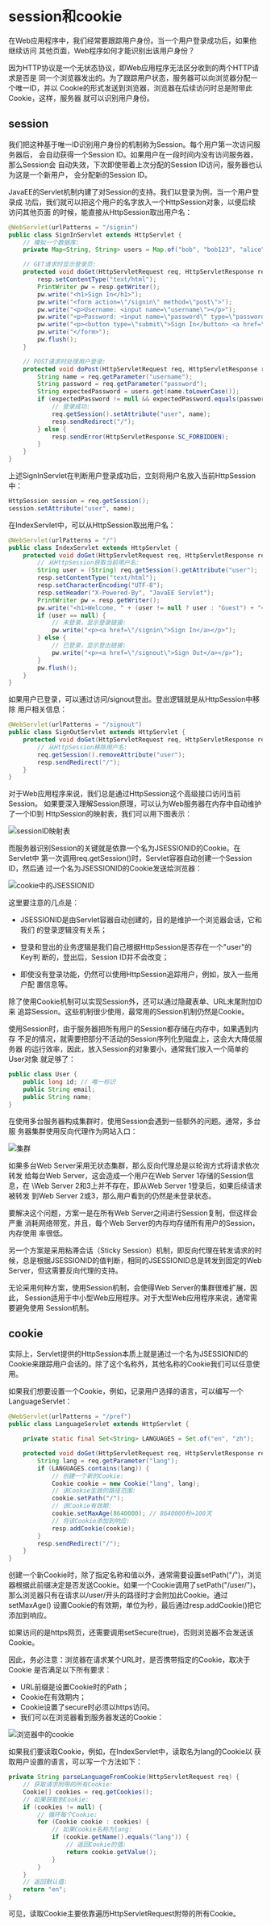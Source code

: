 # session和cookie

在Web应用程序中，我们经常要跟踪用户身份。当一个用户登录成功后，如果他继续访问
其他页面，Web程序如何才能识别出该用户身份？

因为HTTP协议是一个无状态协议，即Web应用程序无法区分收到的两个HTTP请求是否是
同一个浏览器发出的。为了跟踪用户状态，服务器可以向浏览器分配一个唯一ID，并以
Cookie的形式发送到浏览器，浏览器在后续访问时总是附带此Cookie，这样，服务器
就可以识别用户身份。

## session

我们把这种基于唯一ID识别用户身份的机制称为Session。每个用户第一次访问服务器后，
会自动获得一个Session ID。如果用户在一段时间内没有访问服务器，那么Session会
自动失效，下次即使带着上次分配的Session ID访问，服务器也认为这是一个新用户，
会分配新的Session ID。

JavaEE的Servlet机制内建了对Session的支持。我们以登录为例，当一个用户登录成
功后，我们就可以把这个用户的名字放入一个HttpSession对象，以便后续访问其他页面
的时候，能直接从HttpSession取出用户名：

```java
@WebServlet(urlPatterns = "/signin")
public class SignInServlet extends HttpServlet {
    // 模拟一个数据库:
    private Map<String, String> users = Map.of("bob", "bob123", "alice", "alice123", "tom", "tomcat");

    // GET请求时显示登录页:
    protected void doGet(HttpServletRequest req, HttpServletResponse resp) throws ServletException, IOException {
        resp.setContentType("text/html");
        PrintWriter pw = resp.getWriter();
        pw.write("<h1>Sign In</h1>");
        pw.write("<form action=\"/signin\" method=\"post\">");
        pw.write("<p>Username: <input name=\"username\"></p>");
        pw.write("<p>Password: <input name=\"password\" type=\"password\"></p>");
        pw.write("<p><button type=\"submit\">Sign In</button> <a href=\"/\">Cancel</a></p>");
        pw.write("</form>");
        pw.flush();
    }

    // POST请求时处理用户登录:
    protected void doPost(HttpServletRequest req, HttpServletResponse resp) throws ServletException, IOException {
        String name = req.getParameter("username");
        String password = req.getParameter("password");
        String expectedPassword = users.get(name.toLowerCase());
        if (expectedPassword != null && expectedPassword.equals(password)) {
            // 登录成功:
            req.getSession().setAttribute("user", name);
            resp.sendRedirect("/");
        } else {
            resp.sendError(HttpServletResponse.SC_FORBIDDEN);
        }
    }
}
```

上述SignInServlet在判断用户登录成功后，立刻将用户名放入当前HttpSession中：

```java
HttpSession session = req.getSession();
session.setAttribute("user", name);
```

在IndexServlet中，可以从HttpSession取出用户名：

```java
@WebServlet(urlPatterns = "/")
public class IndexServlet extends HttpServlet {
    protected void doGet(HttpServletRequest req, HttpServletResponse resp) throws ServletException, IOException {
        // 从HttpSession获取当前用户名:
        String user = (String) req.getSession().getAttribute("user");
        resp.setContentType("text/html");
        resp.setCharacterEncoding("UTF-8");
        resp.setHeader("X-Powered-By", "JavaEE Servlet");
        PrintWriter pw = resp.getWriter();
        pw.write("<h1>Welcome, " + (user != null ? user : "Guest") + "</h1>");
        if (user == null) {
            // 未登录，显示登录链接:
            pw.write("<p><a href=\"/signin\">Sign In</a></p>");
        } else {
            // 已登录，显示登出链接:
            pw.write("<p><a href=\"/signout\">Sign Out</a></p>");
        }
        pw.flush();
    }
}
```

如果用户已登录，可以通过访问/signout登出。登出逻辑就是从HttpSession中移除
用户相关信息：

```java
@WebServlet(urlPatterns = "/signout")
public class SignOutServlet extends HttpServlet {
    protected void doGet(HttpServletRequest req, HttpServletResponse resp) throws ServletException, IOException {
        // 从HttpSession移除用户名:
        req.getSession().removeAttribute("user");
        resp.sendRedirect("/");
    }
}
```

对于Web应用程序来说，我们总是通过HttpSession这个高级接口访问当前Session。
如果要深入理解Session原理，可以认为Web服务器在内存中自动维护了一个ID到
HttpSession的映射表，我们可以用下图表示：

![sessionID映射表](../img/sessionID映射表.jpg)

而服务器识别Session的关键就是依靠一个名为JSESSIONID的Cookie。在Servlet中
第一次调用req.getSession()时，Servlet容器自动创建一个Session ID，然后通
过一个名为JSESSIONID的Cookie发送给浏览器：

![cookie中的JSESSIONID](../img/cookie中的JSESSIONID.jpeg)

这里要注意的几点是：

- JSESSIONID是由Servlet容器自动创建的，目的是维护一个浏览器会话，它和我们
  的登录逻辑没有关系；

- 登录和登出的业务逻辑是我们自己根据HttpSession是否存在一个"user"的Key判
  断的，登出后，Session ID并不会改变；
  
- 即使没有登录功能，仍然可以使用HttpSession追踪用户，例如，放入一些用户配
  置信息等。
  
除了使用Cookie机制可以实现Session外，还可以通过隐藏表单、URL末尾附加ID来
追踪Session。这些机制很少使用，最常用的Session机制仍然是Cookie。

使用Session时，由于服务器把所有用户的Session都存储在内存中，如果遇到内存
不足的情况，就需要把部分不活动的Session序列化到磁盘上，这会大大降低服务器
的运行效率，因此，放入Session的对象要小，通常我们放入一个简单的User对象
就足够了：

```java
public class User {
    public long id; // 唯一标识
    public String email;
    public String name;
}
```

在使用多台服务器构成集群时，使用Session会遇到一些额外的问题。通常，多台服
务器集群使用反向代理作为网站入口：

![集群](../img/集群.jpg)

如果多台Web Server采用无状态集群，那么反向代理总是以轮询方式将请求依次转发
给每台Web Server，这会造成一个用户在Web Server 1存储的Session信息，在
\Web Server 2和3上并不存在，即从Web Server 1登录后，如果后续请求被转发
到Web Server 2或3，那么用户看到的仍然是未登录状态。

要解决这个问题，方案一是在所有Web Server之间进行Session复制，但这样会严重
消耗网络带宽，并且，每个Web Server的内存均存储所有用户的Session，内存使用
率很低。

另一个方案是采用粘滞会话（Sticky Session）机制，即反向代理在转发请求的时
候，总是根据JSESSIONID的值判断，相同的JSESSIONID总是转发到固定的Web 
Server，但这需要反向代理的支持。

无论采用何种方案，使用Session机制，会使得Web Server的集群很难扩展，因此，
Session适用于中小型Web应用程序。对于大型Web应用程序来说，通常需要避免使用
Session机制。

## cookie

实际上，Servlet提供的HttpSession本质上就是通过一个名为JSESSIONID的
Cookie来跟踪用户会话的。除了这个名称外，其他名称的Cookie我们可以任意使用。

如果我们想要设置一个Cookie，例如，记录用户选择的语言，可以编写一个
LanguageServlet：

```java
@WebServlet(urlPatterns = "/pref")
public class LanguageServlet extends HttpServlet {

    private static final Set<String> LANGUAGES = Set.of("en", "zh");

    protected void doGet(HttpServletRequest req, HttpServletResponse resp) throws ServletException, IOException {
        String lang = req.getParameter("lang");
        if (LANGUAGES.contains(lang)) {
            // 创建一个新的Cookie:
            Cookie cookie = new Cookie("lang", lang);
            // 该Cookie生效的路径范围:
            cookie.setPath("/");
            // 该Cookie有效期:
            cookie.setMaxAge(8640000); // 8640000秒=100天
            // 将该Cookie添加到响应:
            resp.addCookie(cookie);
        }
        resp.sendRedirect("/");
    }
}
```

创建一个新Cookie时，除了指定名称和值以外，通常需要设置setPath("/")，浏览
器根据此前缀决定是否发送Cookie。如果一个Cookie调用了setPath("/user/")，
那么浏览器只有在请求以/user/开头的路径时才会附加此Cookie。通过setMaxAge()
设置Cookie的有效期，单位为秒，最后通过resp.addCookie()把它添加到响应。

如果访问的是https网页，还需要调用setSecure(true)，否则浏览器不会发送该
Cookie。

因此，务必注意：浏览器在请求某个URL时，是否携带指定的Cookie，取决于Cookie
是否满足以下所有要求：

- URL前缀是设置Cookie时的Path；
- Cookie在有效期内；
- Cookie设置了secure时必须以https访问。
- 我们可以在浏览器看到服务器发送的Cookie：

![浏览器中的cookie](../img/浏览器中的cookie.jpeg)

如果我们要读取Cookie，例如，在IndexServlet中，读取名为lang的Cookie以
获取用户设置的语言，可以写一个方法如下：

```java
private String parseLanguageFromCookie(HttpServletRequest req) {
    // 获取请求附带的所有Cookie:
    Cookie[] cookies = req.getCookies();
    // 如果获取到Cookie:
    if (cookies != null) {
        // 循环每个Cookie:
        for (Cookie cookie : cookies) {
            // 如果Cookie名称为lang:
            if (cookie.getName().equals("lang")) {
                // 返回Cookie的值:
                return cookie.getValue();
            }
        }
    }
    // 返回默认值:
    return "en";
}
```

可见，读取Cookie主要依靠遍历HttpServletRequest附带的所有Cookie。